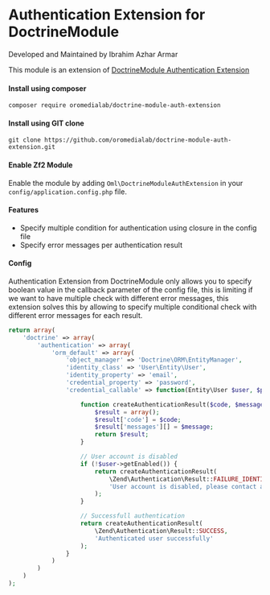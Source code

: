 Authentication Extension for DoctrineModule
=============
Developed and Maintained by Ibrahim Azhar Armar   

This module is an extension of [DoctrineModule Authentication Extension](https://github.com/doctrine/DoctrineModule/blob/master/docs/authentication.md)

#### Install using composer
```
composer require oromedialab/doctrine-module-auth-extension
```

#### Install using GIT clone
```
git clone https://github.com/oromedialab/doctrine-module-auth-extension.git
```

#### Enable Zf2 Module
Enable the module by adding `Oml\DoctrineModuleAuthExtension` in your `config/application.config.php` file.

#### Features
  - Specify multiple condition for authentication using closure in the config file
  - Specify error messages per authentication result

#### Config
Authentication Extension from DoctrineModule only allows you to specify boolean value in the callback parameter of the config file, this is limiting if we want to have multiple check with different error messages, this extension solves this by allowing to specify multiple conditional check with different error messages for each result.

```php
return array(
	'doctrine' => array(
        'authentication' => array(
            'orm_default' => array(
                'object_manager' => 'Doctrine\ORM\EntityManager',
                'identity_class' => 'User\Entity\User',
                'identity_property' => 'email',
                'credential_property' => 'password',
                'credential_callable' => function(Entity\User $user, $password) {

                    function createAuthenticationResult($code, $message) {
                        $result = array();
                        $result['code'] = $code;
                        $result['messages'][] = $message;
                        return $result;
                    }

                    // User account is disabled
                    if (!$user->getEnabled()) {
                        return createAuthenticationResult(
                            \Zend\Authentication\Result::FAILURE_IDENTITY_AMBIGUOUS,
                            'User account is disabled, please contact administrator'
                        );
                    }

                    // Successfull authentication
                    return createAuthenticationResult(
                        \Zend\Authentication\Result::SUCCESS,
                        'Authenticated user successfully'
                    );
                }
            )
        )
    )
);
```